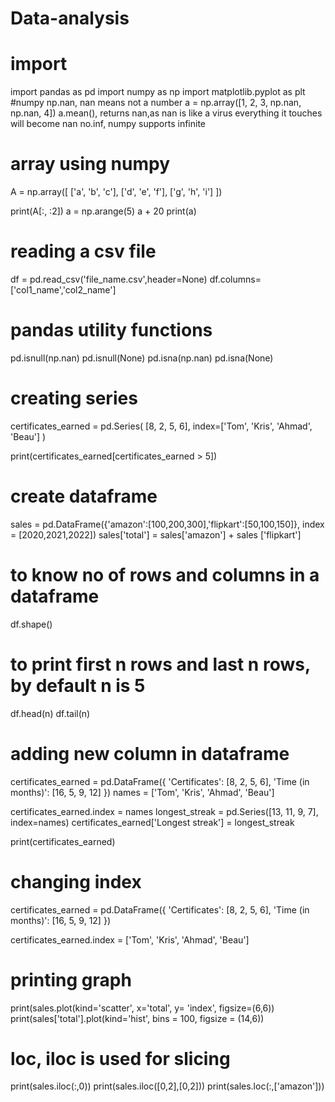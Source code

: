 # Data-analysis
# import
import pandas as pd
import numpy as np
import matplotlib.pyplot as plt
#numpy
np.nan, nan means not a number
a = np.array([1, 2, 3, np.nan, np.nan, 4])
a.mean(), returns nan,as nan is like a virus everything it touches will become nan
no.inf, numpy supports infinite
# array using numpy
A = np.array([
    ['a', 'b', 'c'],
    ['d', 'e', 'f'],
    ['g', 'h', 'i']
])

print(A[:, :2])
a = np.arange(5)
a + 20
print(a)
# reading a csv file
df = pd.read_csv('file_name.csv',header=None)
df.columns=['col1_name','col2_name']
# pandas utility functions 
pd.isnull(np.nan)
pd.isnull(None)
pd.isna(np.nan)
pd.isna(None)
# creating series
certificates_earned = pd.Series(
    [8, 2, 5, 6],
    index=['Tom', 'Kris', 'Ahmad', 'Beau']
)

print(certificates_earned[certificates_earned > 5])
# create dataframe
sales = pd.DataFrame({'amazon':[100,200,300],'flipkart':[50,100,150]}, index = [2020,2021,2022])
sales['total'] = sales['amazon'] + sales ['flipkart']
# to know no of rows and columns in a dataframe
df.shape()
# to print first n rows and last n rows, by default n is 5
df.head(n)
df.tail(n)
# adding new column in dataframe
certificates_earned = pd.DataFrame({
    'Certificates': [8, 2, 5, 6],
    'Time (in months)': [16, 5, 9, 12]
})
names = ['Tom', 'Kris', 'Ahmad', 'Beau']

certificates_earned.index = names
longest_streak = pd.Series([13, 11, 9, 7], index=names)
certificates_earned['Longest streak'] = longest_streak

print(certificates_earned)

# changing index
certificates_earned = pd.DataFrame({
    'Certificates': [8, 2, 5, 6],
    'Time (in months)': [16, 5, 9, 12]
})

certificates_earned.index = ['Tom', 'Kris', 'Ahmad', 'Beau']
# printing graph
print(sales.plot(kind='scatter', x='total', y= 'index', figsize=(6,6))
print(sales['total'].plot(kind='hist', bins = 100, figsize = (14,6))
# loc, iloc is used for slicing 
print(sales.iloc(:,0))
print(sales.iloc([0,2],[0,2]))
print(sales.loc(:,['amazon']))



